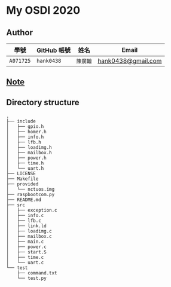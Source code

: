 # My OSDI 2020

## Author
| 學號 | GitHub 帳號 | 姓名 | Email |
| --- | ----------- | --- | --- |
|`A071725`| `hank0438` | `陳廣翰` | hank0438@gmail.com |

## [Note](https://hackmd.io/91rAgddMQTeChqhNaZPSBQ)

## Directory structure

```shell=
.
├── include
│   ├── gpio.h
│   ├── homer.h
│   ├── info.h
│   ├── lfb.h
│   ├── loadimg.h
│   ├── mailbox.h
│   ├── power.h
│   ├── time.h
│   └── uart.h
├── LICENSE
├── Makefile
├── provided
│   └── nctuos.img
├── raspbootcom.py
├── README.md
├── src
│   ├── exception.c
│   ├── info.c
│   ├── lfb.c
│   ├── link.ld
│   ├── loadimg.c
│   ├── mailbox.c
│   ├── main.c
│   ├── power.c
│   ├── start.S
│   ├── time.c
│   └── uart.c
└── test
    ├── command.txt
    └── test.py

```

